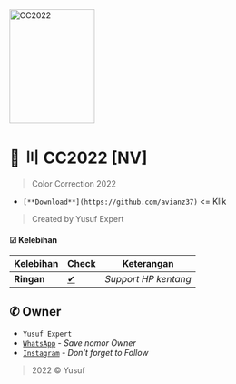 <img src="https://cdn.pixabay.com/photo/2018/09/11/14/49/moe-3669736_1280.png" alt="CC2022" width="150" height="200">

# 🌱 〣 CC2022 [NV]
> Color Correction 2022
- `[**Download**](https://github.com/avianz37)` <= Klik
> Created by Yusuf Expert

#### ☑ Kelebihan
|Kelebihan|Check|Keterangan|
|-|-|-|
|**Ringan**|[✔](https://github.com/avianz37)|*Support HP kentang*|

## ✆ Owner
- `Yusuf Expert`
- [`WhatsApp`](wa.me/6283873115706) - *Save nomor Owner*
- [`Instagram`](instagram.com/yusuf.expert) - *Don't forget to Follow*

> 2022 © Yusuf
